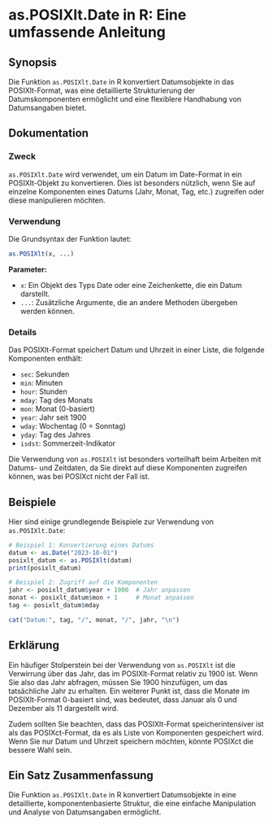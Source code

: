 <!--
Meta Description: # as.POSIXlt.Date in R: Eine umfassende Anleitung ## Synopsis Die Funktion `as.POSIXlt.Date` in R konvertiert Datumsobjekte in das POSIXlt-Format, was...
Meta Keywords: posixlt, die, date, das, jahr
-->

# as.POSIXlt.Date in R: Eine umfassende Anleitung

## Synopsis
Die Funktion `as.POSIXlt.Date` in R konvertiert Datumsobjekte in das POSIXlt-Format, was eine detaillierte Strukturierung der Datumskomponenten ermöglicht und eine flexiblere Handhabung von Datumsangaben bietet.

## Dokumentation
### Zweck
`as.POSIXlt.Date` wird verwendet, um ein Datum im Date-Format in ein POSIXlt-Objekt zu konvertieren. Dies ist besonders nützlich, wenn Sie auf einzelne Komponenten eines Datums (Jahr, Monat, Tag, etc.) zugreifen oder diese manipulieren möchten.

### Verwendung
Die Grundsyntax der Funktion lautet:
```R
as.POSIXlt(x, ...)
```
**Parameter:**
- `x`: Ein Objekt des Typs Date oder eine Zeichenkette, die ein Datum darstellt.
- `...`: Zusätzliche Argumente, die an andere Methoden übergeben werden können.

### Details
Das POSIXlt-Format speichert Datum und Uhrzeit in einer Liste, die folgende Komponenten enthält:
- `sec`: Sekunden
- `min`: Minuten
- `hour`: Stunden
- `mday`: Tag des Monats
- `mon`: Monat (0-basiert)
- `year`: Jahr seit 1900
- `wday`: Wochentag (0 = Sonntag)
- `yday`: Tag des Jahres
- `isdst`: Sommerzeit-Indikator

Die Verwendung von `as.POSIXlt` ist besonders vorteilhaft beim Arbeiten mit Datums- und Zeitdaten, da Sie direkt auf diese Komponenten zugreifen können, was bei POSIXct nicht der Fall ist.

## Beispiele
Hier sind einige grundlegende Beispiele zur Verwendung von `as.POSIXlt.Date`:

```R
# Beispiel 1: Konvertierung eines Datums
datum <- as.Date("2023-10-01")
posixlt_datum <- as.POSIXlt(datum)
print(posixlt_datum)

# Beispiel 2: Zugriff auf die Komponenten
jahr <- posixlt_datum$year + 1900  # Jahr anpassen
monat <- posixlt_datum$mon + 1     # Monat anpassen
tag <- posixlt_datum$mday

cat("Datum:", tag, "/", monat, "/", jahr, "\n")
```

## Erklärung
Ein häufiger Stolperstein bei der Verwendung von `as.POSIXlt` ist die Verwirrung über das Jahr, das im POSIXlt-Format relativ zu 1900 ist. Wenn Sie also das Jahr abfragen, müssen Sie 1900 hinzufügen, um das tatsächliche Jahr zu erhalten. Ein weiterer Punkt ist, dass die Monate im POSIXlt-Format 0-basiert sind, was bedeutet, dass Januar als 0 und Dezember als 11 dargestellt wird.

Zudem sollten Sie beachten, dass das POSIXlt-Format speicherintensiver ist als das POSIXct-Format, da es als Liste von Komponenten gespeichert wird. Wenn Sie nur Datum und Uhrzeit speichern möchten, könnte POSIXct die bessere Wahl sein.

## Ein Satz Zusammenfassung
Die Funktion `as.POSIXlt.Date` in R konvertiert Datumsobjekte in eine detaillierte, komponentenbasierte Struktur, die eine einfache Manipulation und Analyse von Datumsangaben ermöglicht.